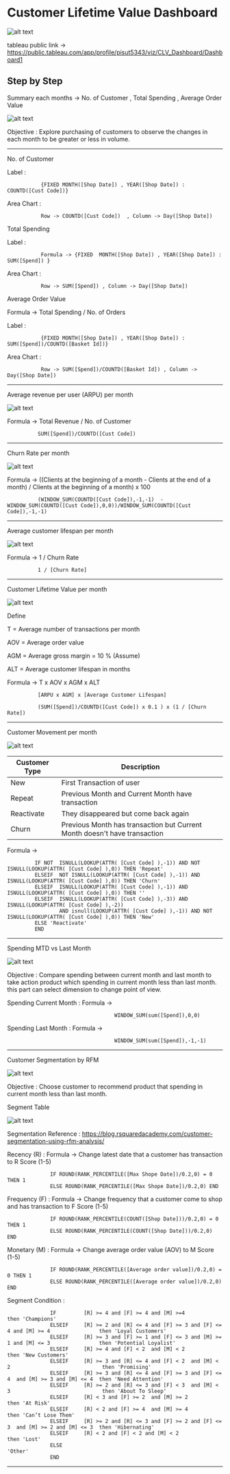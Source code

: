 # Customer Lifetime Value Dashboard

![alt text](https://github.com/PisutSukpool/BADS7105-CRM-analytics-and-intelligence/blob/main/Homework%2005/Old_Version/Main_2.png?raw=true)

tableau public link -> https://public.tableau.com/app/profile/pisut5343/viz/CLV_Dashboard/Dashboard1

## Step by Step

Summary each months -> No. of Customer , Total Spending , Average Order Value

![alt text](https://github.com/PisutSukpool/BADS7105-CRM-analytics-and-intelligence/blob/main/Homework%2005/Summary_each_month_2.png?raw=true)

Objective : Explore purchasing of customers to observe the changes in each month to be greater or less in volume.

--------------------
No. of Customer 

   Label : 
   
               {FIXED MONTH([Shop Date]) , YEAR([Shop Date]) : COUNTD([Cust Code])}
   
   Area Chart : 
   
               Row -> COUNTD([Cust Code])  , Column -> Day([Shop Date])

Total Spending

   Label : 
   
               Formula -> {FIXED  MONTH([Shop Date]) , YEAR([Shop Date]) : SUM([Spend]) }
   
   Area Chart : 
   
               Row -> SUM([Spend]) , Column -> Day([Shop Date])

Average Order Value

   Formula -> Total Spending / No. of Orders

   Label : 
         
               {FIXED MONTH([Shop Date]) , YEAR([Shop Date]) : SUM([Spend])/COUNTD([Basket Id])}
   
   Area Chart : 
   
               Row -> SUM([Spend])/COUNTD([Basket Id]) , Column -> Day([Shop Date])

--------------------
Average revenue per user (ARPU) per month

![alt text](https://github.com/PisutSukpool/BADS7105-CRM-analytics-and-intelligence/blob/main/Homework%2005/ARPU_per_Month.png?raw=true)
   
   Formula -> Total Revenue / No. of Customer
   
              SUM([Spend])/COUNTD([Cust Code])
   
--------------------
Churn Rate per month

![alt text](https://github.com/PisutSukpool/BADS7105-CRM-analytics-and-intelligence/blob/main/Homework%2005/ChurnRate_per_Month.png?raw=true)

   Formula ->  ((Clients at the beginning of a month - Clients at the end of a month) / Clients at the beginning of a month) x 100
   
              (WINDOW_SUM(COUNTD([Cust Code]),-1,-1)  -  WINDOW_SUM(COUNTD([Cust Code]),0,0))/WINDOW_SUM(COUNTD([Cust Code]),-1,-1)
   
--------------------
Average customer lifespan per month

![alt text](https://github.com/PisutSukpool/BADS7105-CRM-analytics-and-intelligence/blob/main/Homework%2005/ALT_per_Month.png?raw=true)

   Formula -> 1 / Churn Rate
   
              1 / [Churn Rate]
              
--------------------
Customer Lifetime Value per month

![alt text](https://github.com/PisutSukpool/BADS7105-CRM-analytics-and-intelligence/blob/main/Homework%2005/CLV_per_Month.png?raw=true)

   Define
   
   T = Average number of transactions per month
   
   AOV = Average order value
   
   AGM = Average gross margin = 10 % (Assume)
   
   ALT = Average customer lifespan in months
   
   Formula -> T x AOV x AGM x ALT
   
              [ARPU x AGM] x [Average Customer Lifespan]
              
              (SUM([Spend])/COUNTD([Cust Code]) x 0.1 ) x (1 / [Churn Rate])
              
--------------------
Customer Movement per month

![alt text](https://github.com/PisutSukpool/BADS7105-CRM-analytics-and-intelligence/blob/main/Homework%2005/CustMove_per_Month_2.png?raw=true)

| Customer Type | Description |
| ------------- | ------------- |
| New           | First Transaction of user|
| Repeat        | Previous Month and Current Month have transaction  |
| Reactivate    | They disappeared but come back again |
| Churn         | Previous Month has transaction but Current Month doesn't have transaction |

   Formula ->
    
             IF NOT  ISNULL(LOOKUP(ATTR( [Cust Code] ),-1)) AND NOT ISNULL(LOOKUP(ATTR( [Cust Code] ),0)) THEN 'Repeat'
             ELSEIF  NOT ISNULL(LOOKUP(ATTR( [Cust Code] ),-1)) AND ISNULL(LOOKUP(ATTR( [Cust Code] ),0)) THEN 'Churn'
             ELSEIF  ISNULL(LOOKUP(ATTR( [Cust Code] ),-1)) AND ISNULL(LOOKUP(ATTR( [Cust Code] ),0)) THEN ''
             ELSEIF  ISNULL(LOOKUP(ATTR( [Cust Code] ),-3)) AND ISNULL(LOOKUP(ATTR( [Cust Code] ),-2)) 
                     AND isnull(LOOKUP(ATTR( [Cust Code] ),-1)) AND NOT ISNULL(LOOKUP(ATTR( [Cust Code] ),0)) THEN 'New' 
             ELSE 'Reactivate'
             END

--------------------
Spending MTD vs Last Month

![alt text](https://github.com/PisutSukpool/BADS7105-CRM-analytics-and-intelligence/blob/main/Homework%2005/MTDvsLM_2.png?raw=true)

Objective : Compare spending between current month and last month to take action product which spending in current month less than last month. this part can select dimension to change point of view.

   Spending Current Month : Formula ->
      
                                       WINDOW_SUM(sum([Spend]),0,0)
                                       

   Spending Last Month : Formula ->
      
                                       WINDOW_SUM(sum([Spend]),-1,-1)        
                                       
--------------------
Customer Segmentation by RFM

![alt text](https://github.com/PisutSukpool/BADS7105-CRM-analytics-and-intelligence/blob/main/Homework%2005/RFM_2.png?raw=true)

Objective : Choose customer to recommend product that spending in current month less than last month.

Segment Table

![alt text](https://github.com/PisutSukpool/BADS7105-CRM-analytics-and-intelligence/blob/main/Homework%2005/RFM_ref.png?raw=true)

Segmentation Reference : https://blog.rsquaredacademy.com/customer-segmentation-using-rfm-analysis/

   Recency (R) : Formula -> Change latest date that a customer has transaction to R Score (1-5)
   
                  IF ROUND(RANK_PERCENTILE([Max Shope Date])/0.2,0) = 0 THEN 1
                  ELSE ROUND(RANK_PERCENTILE([Max Shope Date])/0.2,0) END
                  
   Frequency (F) : Formula -> Change frequency that a customer come to shop and has transaction to F Score (1-5)
   
                  IF ROUND(RANK_PERCENTILE(COUNT([Shop Date]))/0.2,0) = 0 THEN 1
                  ELSE ROUND(RANK_PERCENTILE(COUNT([Shop Date]))/0.2,0) END
                  
   Monetary (M) : Formula -> Change average order value (AOV) to M Score (1-5)
   
                  IF ROUND(RANK_PERCENTILE([Average order value])/0.2,0) = 0 THEN 1
                  ELSE ROUND(RANK_PERCENTILE([Average order value])/0.2,0) END   
   
   Segment Condition :
   
                  IF         [R] >= 4 and [F] >= 4 and [M] >=4                                           then 'Champions'
                  ELSEIF     [R] >= 2 and [R] <= 4 and [F] >= 3 and [F] <= 4 and [M] >= 4                then 'Loyal Customers'
                  ELSEIF     [R] >= 3 and [F] >= 1 and [F] <= 3 and [M] >= 1 and [M] <= 3                then 'Potential Loyalist' 
                  ELSEIF     [R] >= 4 and [F] < 2  and [M] < 2                                           then 'New Customers'
                  ELSEIF     [R] >= 3 and [R] <= 4 and [F] < 2  and [M] < 2                              then 'Promising'
                  ELSEIF     [R] >= 3 and [R] <= 4 and [F] >= 3 and [F] <= 4  and [M] >= 3 and [M] <= 4  then 'Need Attention'
                  ELSEIF     [R] >= 2 and [R] <= 3 and [F] < 3  and [M] < 3                              then 'About To Sleep'
                  ELSEIF     [R] < 3 and [F] >= 2  and [M] >= 2                                          then 'At Risk'
                  ELSEIF     [R] < 2 and [F] >= 4  and [M] >= 4                                          then 'Can’t Lose Them'
                  ELSEIF     [R] >= 2 and [R] <= 3 and [F] >= 2 and [F] <= 3  and [M] >= 2 and [M] <= 3  then 'Hibernating'
                  ELSEIF     [R] < 2 and [F] < 2 and [M] < 2                                             then 'Lost'
                  ELSE                                                                                        'Other'
                  END
                  
--------------------
